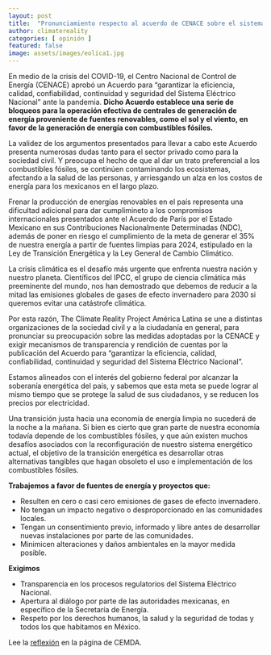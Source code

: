 ```yaml
---
layout: post
title:  "Pronunciamiento respecto al acuerdo de CENACE sobre el sistema nacional de electricidad."
author: climatereality
categories: [ opinión ]
featured: false
image: assets/images/eolica1.jpg
---
```


En medio de la crisis del COVID-19, el Centro Nacional de Control de Energía (CENACE) aprobó un Acuerdo para “garantizar la eficiencia, calidad, confiabilidad, continuidad y seguridad del Sistema Eléctrico Nacional” ante la pandemia. **Dicho Acuerdo establece una serie de bloqueos para la operación efectiva de centrales de generación de energía proveniente de fuentes renovables, como el sol y el viento, en favor de la generación de energía con combustibles fósiles.**

La validez de los argumentos presentados para llevar a cabo este Acuerdo presenta numerosas dudas tanto para el sector privado como para la sociedad civil. Y preocupa el hecho de que al dar un trato preferencial a los combustibles fósiles, se continúen contaminando los ecosistemas, afectando a la salud de las personas, y arriesgando un alza en los costos de energía para los mexicanos en el largo plazo.

Frenar la producción de energías renovables en el país representa una dificultad adicional para dar cumplimineto a los compromisos internacionales presentados ante el Acuerdo de París por el Estado Mexicano en sus Contribuciones Nacionalmente Determinadas (NDC), además de poner en riesgo el cumplimiento de la meta de generar el 35% de nuestra energía a partir de fuentes limpias para 2024, estipulado en la Ley de Transición Energética y la Ley General de Cambio Climático.

 

La crisis climática es el desafío más urgente que enfrenta nuestra nación y nuestro planeta. Científicos del IPCC, el grupo de ciencia climática más preeminente del mundo, nos han demostrado que debemos de reducir a la mitad las emisiones globales de gases de efecto invernadero para 2030 si queremos evitar una catástrofe climática.

 

Por esta razón, The Climate Reality Project América Latina se une a distintas organizaciones de la sociedad civil y a la ciudadanía en general, para pronunciar su preocupación sobre las medidas adoptadas por la CENACE y exigir mecanismos de transparencia y rendición de cuentas por la publicación del Acuerdo para “garantizar la eficiencia, calidad, confiabilidad, continuidad y seguridad del Sistema Eléctrico Nacional”.

 

Estamos alineados con el interés del gobierno federal por alcanzar la soberanía energética del país, y sabemos que esta meta se puede lograr al mismo tiempo que se protege la salud de sus ciudadanos, y se reducen los precios por electricidad.

 

Una transición justa hacia una economía de energía limpia no sucederá de la noche a la mañana. Si bien es cierto que gran parte de nuestra economía todavía depende de los combustibles fósiles, y que aún existen muchos desafíos asociados con la reconfiguración de nuestro sistema energético actual, el objetivo de la transición energética es desarrollar otras alternativas tangibles que hagan obsoleto el uso e implementación de los combustibles fósiles.

 

**Trabajemos a favor de fuentes de energía y proyectos que:**

- Resulten en cero o casi cero emisiones de gases de efecto invernadero.
- No tengan un impacto negativo o desproporcionado en las comunidades locales.
- Tengan un consentimiento previo, informado y libre antes de desarrollar nuevas instalaciones por parte de las comunidades.
- Minimicen alteraciones y daños ambientales en la mayor medida posible.
 

**Exigimos**

- Transparencia en los procesos regulatorios del Sistema Eléctrico Nacional.
- Apertura al diálogo por parte de las autoridades mexicanas, en específico de la Secretaría de Energía.
- Respeto por los derechos humanos, la salud y la seguridad de todas y todos los que habitamos en México.

Lee la [reflexión][jekyll-docs] en la página de CEMDA.

[jekyll-docs]: https://www.climatereality.lat/clima101/pronunciamiento-respecto-al-acuerdo-de-cenace-sobre-el-sistema-nacional-de-electricidad/